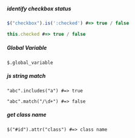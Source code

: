 ##### identify checkbox status

```javascript
$("checkbox").is(':checked') #=> true / false

this.checked #=> true / false
```
##### Global Variable

```
$.global_variable
```

##### js string match

```
"abc".includes("a") #=> true

"abc".match("/\d+") #=> false
```

##### get class name

```
$("#id").attr("class") #=> class name
```
